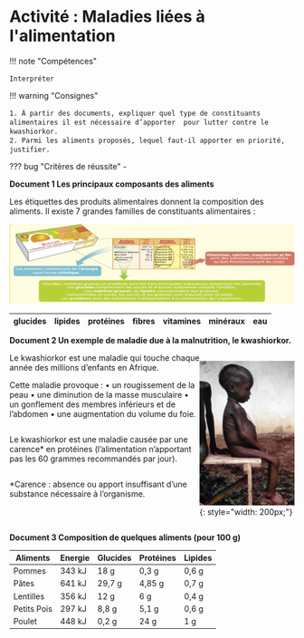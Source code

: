 # Activité : Maladies liées à l'alimentation

!!! note "Compétences"

    Interpréter 

!!! warning "Consignes"

    1. À partir des documents, expliquer quel type de constituants alimentaires il est nécessaire d’apporter  pour lutter contre le kwashiorkor. 
    2. Parmi les aliments proposés, lequel faut-il apporter en priorité, justifier.


    
??? bug "Critères de réussite"
    - 

**Document 1 Les principaux composants des aliments**

Les étiquettes des produits alimentaires donnent la composition des aliments. Il existe 7 grandes familles de constituants alimentaires :

![](pictures/compoAlim.png)

<table>
<thead>
<tr>
<th>glucides
</th>
<th>lipides
</th>
<th>protéines
</th>
<th>fibres
</th>
<th>vitamines
</th>
<th>minéraux
</th>
<th>eau
</th>

</tr>
</thead>
</table>

**Document 2 Un exemple de maladie due à la malnutrition, le kwashiorkor.**
<div markdown style="display:flex; flex-direction:row">

<div markdown style="display:flex;  flex: 2 1 0; flex-direction:column">
Le kwashiorkor est une maladie qui touche chaque année des millions d’enfants en Afrique. 

Cette maladie provoque : 
    • un rougissement de la peau
    • une diminution de la masse musculaire
    • un gonflement des membres inférieurs et de l’abdomen
    • une augmentation du volume du foie.

Le kwashiorkor est une maladie causée par une carence* en protéines (l’alimentation n’apportant pas les 60 grammes recommandés par jour).

*Carence : absence ou apport insuffisant d’une substance nécessaire à l’organisme.
</div>

<div markdown style="display:flex;  flex: 1 1 0; flex-direction:column">

![Enfant atteint du kwashiorkor](pictures/enfantKwashiorkor.png){: style="width: 200px;"}

</div>
</div>

**Document 3 Composition de quelques aliments (pour 100 g)**

<table>
<thead>
  <tr>
    <th> Aliments </th>
    <th> Energie </th>
    <th> Glucides </th>
    <th> Protéines </th>
    <th> Lipides </th>
  </tr>
</thead>
<tbody>
  <tr>
    <td> Pommes </td>
    <td> 343 kJ </td>
    <td> 18 g </td>
    <td> 0,3 g </td>
    <td> 0,6 g </td>
  </tr>
  <tr>
    <td>Pâtes </td>
    <td>641 kJ </td>
    <td>29,7 g </td>
    <td>4,85 g </td>
    <td> 0,7 g </td>

  </tr>
  <tr>
    <td> Lentilles </td>
    <td> 356 kJ </td>
    <td> 12 g </td>
    <td> 6 g </td>
    <td> 0,4 g </td>

  </tr>
  <tr>
    <td> Petits Pois </td>
    <td> 297 kJ </td>
    <td> 8,8 g </td>
    <td> 5,1 g </td>
    <td> 0,6 g </td>

  </tr>
  <tr>
    <td> Poulet </td>
    <td> 448 kJ </td>
    <td> 0,2 g </td>
    <td> 24 g </td>
    <td> 1 g </td>

  </tr>
</tbody>
</table>
